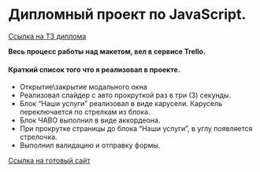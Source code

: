 # Дипломный проект по JavaScript.

[Ссылка на ТЗ диплома](https://docs.google.com/document/d/1LSsPke-O5e6K1skcNzsNyxRl4Y-v_OVQuk4xJvxZg84/edit)

**Весь процесс работы над макетом, вел в сервисе Trello.**

#### Краткий список того что я реализовал в проекте.
* Открытие\закрытие модального окна
* Реализовал слайдер с авто прокруткой раз в три (3) секунды.
* Блок “Наши услуги” реализовал в виде карусели. Карусель переключается по стрелкам из блока.
* Блок ЧАВО выполнил в виде аккордеона.
* При прокрутке страницы до блока “Наши услуги”, в углу появляется стрелочка.
* Выполнил валидацию и отправку формы.

[Ссылка на готовый сайт](https://www.zaycevsite.ru/jsdiplom/)
